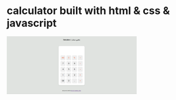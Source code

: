 # calculator built with html & css & javascript
<img src="https://github.com/MohMeri73/calculator/blob/main/assets/screenshot-calculator.png" width="70%" />
